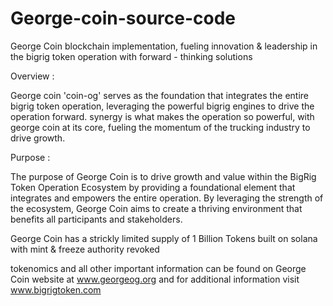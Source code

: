 # George-coin-source-code
George Coin blockchain implementation, fueling innovation &amp; leadership in the bigrig token operation with forward - thinking solutions

Overview :

George coin 'coin-og' serves as the foundation that integrates the entire bigrig token operation, leveraging the powerful bigrig engines to drive the operation forward.
synergy is what makes the operation so powerful, with george coin at its core, fueling the momentum of the trucking industry to drive growth.

Purpose :

The purpose of George Coin is to drive growth and value within the BigRig Token Operation Ecosystem by providing a foundational element that integrates and empowers the entire operation.
By leveraging the strength of the ecosystem, George Coin aims to create a thriving environment that benefits all participants and stakeholders.

George Coin has a strickly limited supply of 1 Billion Tokens built on solana with mint & freeze authority revoked

tokenomics and all other important information can be found on George Coin website at www.georgeog.org and for additional information visit www.bigrigtoken.com
